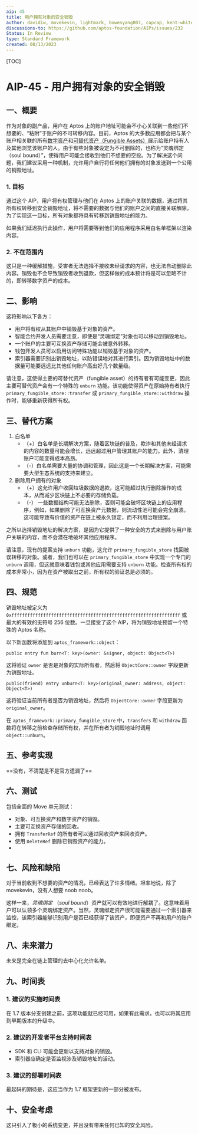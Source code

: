 ```yaml
---
aip: 45
title: 用户拥有对象的安全销毁
author: davidiw, movekevin, lightmark, bowenyang007, capcap, kent-white
discussions-to: https://github.com/aptos-foundation/AIPs/issues/232
Status: In Review
type: Standard Framework
created: 08/13/2023
---
```


[TOC]

# AIP-45 - 用户拥有对象的安全销毁

## 一、概要

作为对象的副产品，用户在 Aptos 上的账户地址可能会不小心关联到一些他们不想要的、“粘附”于账户的不可转移内容。目前，Aptos 的大多数应用都会把与某个账户相关联的所有[数字资产](https://github.com/aptos-foundation/AIPs/blob/main/aips/aip-11.md)和[可替代资产（Fungible Assets）](https://github.com/aptos-foundation/AIPs/blob/main/aips/aip-21.md)展示给账户持有人及其他浏览该账户的人。由于有些对象被设定为不可删除的，也称为“灵魂绑定（soul bound）”，使得用户可能会接收到他们不想要的空投。为了解决这个问题，我们建议采用一种机制，允许用户自行将任何他们拥有的对象发送到一个公用的销毁地址。



### 1. 目标

通过这个 AIP，用户将有权管理与他们在 Aptos 上的账户关联的数据，通过将其所有权转移到安全销毁地址，将不需要的数据与他们的账户之间的直接关联解除。为了实现这一目标，所有对象都将具有转移到销毁地址的能力。

如果我们延迟执行此操作，用户将需要等到他们的应用程序采用白名单框架以渲染内容。

### 2. 不在范围内

这只是一种缓解措施，受害者无法选择不接收未经请求的内容，也无法自动删除此内容。销毁也不会导致销毁者收到退款，但这样做的成本预计将是可以忽略不计的，即转移数字资产的成本。



## 二、影响

这将影响以下各方：
* 用户将有权从其账户中销毁基于对象的资产。
* 智能合约开发人员需要注意，即使是“灵魂绑定”对象也可以移动到销毁地址。
* 一个账户的主要可互换资产存储可能会被意外转移。
* 钱包开发人员可以启用访问特殊功能以销毁基于对象的资产。
* 索引器需要识别出销毁地址，以防错误地对其进行索引。因为销毁地址中的数据量可能要远远比其他任何账户高出好几个数量级。

请注意，这使得主要的可替代资产（fungible asset）的持有者有可能变更，因此主要可替代资产会有一个特殊的 `unburn` 功能。该功能使得资产在原始持有者执行 `primary_fungible_store::transfer` 或 `primary_fungible_store::withdraw` 操作时，能够重新获得所有权。



## 三、替代方案

1. 白名单
   * （+）白名单是长期解决方案，随着区块链的普及，欺诈和其他未经请求的内容的数量可能会增长，远远超过用户管理其账户的能力。此外，清理账户可能变得成本高昂。
   * （-）白名单需要大量的协调和管理，因此这是一个长期解决方案，可能需要大型生态系统的支持来建立。
2. 删除用户拥有的对象
   * （+）这允许用户收回垃圾数据的退款，这可能超过执行删除操作的成本，从而减少区块链上不必要的存储负载。
   * （-） 一些数据结构可能无法删除，否则可能会破坏区块链上的应用程序，例如，如果删除了可互换资产元数据，则流动性池可能会完全崩溃。这可能导致有价值的资产在链上被永久锁定，而不利用治理提案。

之所以选择销毁地址的解决方案，是因为它提供了一种安全的方式来删除与用户账户关联的内容，而不会潜在地破坏其他应用程序。

请注意，现有的提案支持 `unburn` 功能，这允许 `primary_fungible_store` 找回被误转移的对象。或者，我们也可以在 `primary_fungible_store` 中实现一个专门的 `unburn` 调用，但这就意味着钱包或其他应用需要支持 `unburn` 功能。检查所有权的成本非常小，因为在资产被取出之前，所有权的验证总是必须的。



## 四、规范

销毁地址被定义为 `0xffffffffffffffffffffffffffffffffffffffffffffffffffffffffffffffff` 或最大的有效的无符号 256 位数。一旦接受了这个 AIP，将为销毁地址预留一个特殊的 Aptos 名称。

以下新函数将添加到 `aptos_framework::object`：

`public entry fun burn<T: key>(owner: &signer, object: Object<T>)`

这将验证 `owner` 是否是对象的实际所有者，然后将 `ObjectCore::owner` 字段更新为销毁地址。

`public(friend) entry unburn<T: key>(original_owner: address, object: Object<T>)`

这将验证当前所有者是否为销毁地址，然后将 `ObjectCore::owner` 字段更新为 `original_owner`。

在 `aptos_framework::primary_fungible_store` 中，`transfers` 和 `withdraw` 函数将在转移之前检查存储所有权，并在所有者为销毁地址时调用 `object::unburn`。



## 五、参考实现

==没有，不清楚是不是官方遗漏了==



## 六、测试

包括全面的 Move 单元测试：
* 对象、可互换资产和数字资产的销毁。
* 主要可互换资产存储的回收。
* 拥有 `TransferRef` 的所有者可以通过回收资产来回收资产。
* 使用 `DeleteRef` 删除已销毁资产的能力。
* 

## 七、风险和缺陷

对于当前收到不想要的资产的情况，已经表达了许多情绪。坦率地说，除了 movekevin，没有人想要 noob noob。

这样一来，*灵魂绑定* （*soul bound*）资产就可以有效地进行解耦了。这意味着用户可以认领多个灵魂绑定资产。当然，灵魂绑定资产很可能需要通过一个索引器来监控，该索引器能够识别用户是否已经获得了该资产，即便资产不再和用户的账户绑定。



## 八、未来潜力

未来是完全在链上管理的去中心化允许名单。



## 九、时间表

### 1. 建议的实施时间表

在 1.7 版本分支创建之前，这项功能就已经可用，如果有此需求，也可以将其应用到早期版本的升级中。

### 2. 建议的开发者平台支持时间表

* SDK 和 CLI 可能会更新以支持对象的销毁。
* 索引器应确定是否监视涉及销毁地址的活动。

### 3. 建议的部署时间表

最起码的期待是，这应当作为 1.7 框架更新的一部分被发布。



## 十、安全考虑

这只引入了极小的系统变更，并且没有带来任何已知的安全风险。